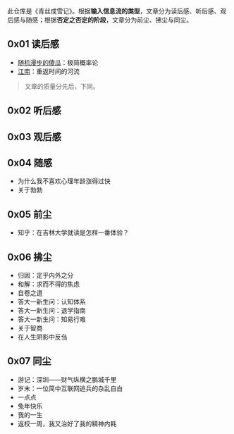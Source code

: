 此仓库是《青丝成雪记》。根据**输入信息流的类型**，文章分为读后感、听后感、观后感与随感；根据**否定之否定的阶段**，文章分为前尘、拂尘与同尘。

## 0x01 读后感

- [随机漫步的傻瓜](https://book.douban.com/subject/10773362/)：极简概率论
- [江南](https://book.douban.com/subject/34461199/)：重返时间的河流

> 文章的质量分先后，下同。

## 0x02 听后感

## 0x03 观后感

## 0x04 随感

- 为什么我不喜欢心理年龄涨得过快
- 关于勃勃

## 0x05 前尘

- 知乎：在吉林大学就读是怎样一番体验？

## 0x06 拂尘

- 归因：定乎内外之分
- 和解：求而不得的焦虑
- 自卷之道
- 答大一新生问：认知体系
- 答大一新生问：退学指南
- 答大一新生问：知易行难
- 关于智商
- 在人生阴影中反刍

## 0x07 同尘

- 游记：深圳——财气纵横之鹏城千里
- 岁末：一位简中互联网逃兵的杂乱自白
- 一点点
- 兔年快乐
- 我的一生
- 返校一周，我又治好了我的精神内耗